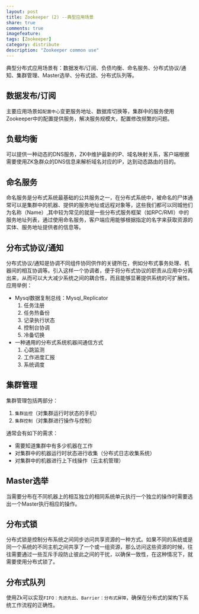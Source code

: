 ```yaml
---
layout: post
title: Zookeeper (2) --典型应用场景
share: true
comments: true
imagefeature:
tags: [Zookeeper]
category: distribute
description: "Zookeeper common use"
---
```


典型分布式应用场景有：数据发布/订阅、负债均衡、命名服务、分布式协议/通知、集群管理、Master选举、分布式锁、分布式队列等。

<!--more-->
## 数据发布/订阅

主要应用场景如`配置中心`变更服务地址、数据库切换等，集群中的服务使用Zookeeper中的配置提供服务，解决服务规模大，配置修改频繁的问题。

## 负载均衡
可以提供一种动态的DNS服务，ZK中维护最新的IP、域名映射关系，客户端根据需要使用ZK急群众的DNS信息来解析域名对应的IP，达到动态路由的目的。
## 命名服务
命名服务是分布式系统最基础的公共服务之一，在分布式系统中，被命名的尸体通常可以是集群中的机器、提供的服务地址或远程对象等，这些我们都可以同城他们为名称（Name）,其中较为常见的就是一些分布式服务框架（如RPC/RMI）中的服务地址列表，通过使用命名服务，客户端应用能够根据指定的名字来获取资源的实体、服务地址提供者的信息等。
## 分布式协议/通知
分布式协议/通知是协调不同组件协同供作的关键所在，例如分布式事务处理、机器间的相互协调等。引入这样一个协调者，便于将分布式协议的职责从应用中分离出来，从而可以大大减少系统之间的耦合性，而且能够显著提供系统的可扩展性。应用举例：
	
* Mysql数据复制总线：Mysql_Replicator
	1. 任务注册
	2. 任务热备份
	3. 记录执行状态
	4. 控制台协调
	5. 冷备切换
* 一种通用的分布式系统机器间通信方式
	1. 心跳监测
	2. 工作进度汇报
	3. 系统调度

## 集群管理
集群管理包括两部分：

1. `集群监控`（对集群运行时状态的手机）
2. `集群控制`（对集群进行操作与控制）

通常会有如下的需求：
	
* 需要知道集群中有多少机器在工作
* 对集群中的机器运行时状态进行收集（分布式日志收集系统）
* 对集群中的机器进行上下线操作（云主机管理） 

## Master选举
当需要分布在不同机器上的相互独立的相同系统单元执行一个独立的操作时需要选出一个Master执行相应的操作。

## 分布式锁

分布式锁是控制分布系统之间同步访问共享资源的一种方式。如果不同的系统或是同一个系统的不同主机之间共享了一个或一组资源，那么访问这些资源的时候，往往需要通过一些互斥手段防止彼此之间的干扰，以确保一致性，在这种情况下，就需要使用分布式锁了。

## 分布式队列
使用Zk可以实现`FIFO：先进先出`、`Barrier：分布式屏障`，确保在分布式的架构下系统工作流程的正确性。

